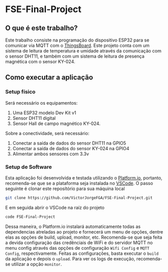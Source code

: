 # FSE-Final-Project

## O que é este trabalho?

Este trabalho consiste na programação do dispositivo ESP32 para se comunicar via MQTT com o [ThingsBoard](https://thingsboard.io/). Este projeto conta com um sistema de leitura de temperatura e umidade através da comunicação com o sensor DHT11, e também com um sistema de leitura de presença magnética com o sensor KY-024.

## Como executar a aplicação

### Setup físico

Será necessário os equipamentos:

1. Uma ESP32 modelo Dev Kit v1
2. Sensor DHT11 digital
3. Sensor Hall de campo magnético KY-024.

Sobre a conectividade, será necessário:

1. Conectar a saída de dados do sensor DHT11 na GPIO5
2. Conectar a saída de dados do sensor KY-024 na GPIO4
3. Alimentar ambos sensores com 3.3v

### Setup de Software

Esta aplicação foi desenvolvida e testada utilizando o [Platform.io](https://platformio.org/), portanto, recomenda-se que se a plataforma seja instalada no [VSCode](https://code.visualstudio.com/).
O passo seguinte é clonar este reposítório para sua máquina local

```bash
git clone https://github.com/VictorJorgeFGA/FSE-Final-Project.git
```

E em seguida abrir o VSCode na raíz do projeto

```bash
code FSE-Final-Project
```

Dessa maneira, o Platform.io instalará automaticamente todas as dependencias atreladas ao projeto e fornecerá um menu de opções, dentre elas as opções de build, upload, monitor, etc.
Recomenda-se que seja feita a devida configuração das credênciais de WiFi e do servidor MQTT no menu config através das opções de configuração `Wifi Config` e `MQTT Config`, respectivamente.
Feitas as configurações, basta executar o `build` da aplicação e depois o `upload`. Para ver os logs de execução, recomenda-se utilizar a opção `monitor`.
